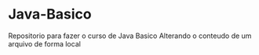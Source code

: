# Java-Basico
Repositorio para fazer o curso de Java Basico
Alterando o conteudo de um arquivo de forma local
